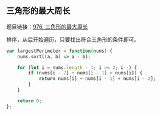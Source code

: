 ## 三角形的最大周长

题目链接：[976. 三角形的最大周长](https://leetcode-cn.com/problems/largest-perimeter-triangle/)

排序，从后开始遍历，只要找出符合三角形的条件即可。

```js
var largestPerimeter = function(nums) {
    nums.sort((a, b) => a - b);

    for (let i = nums.length - 1; i >= 2; i--) {
        if (nums[i - 2] + nums[i - 1] > nums[i]) {
            return nums[i] + nums[i - 1] + nums[i - 2];
        }
    }

    return 0;
};
```